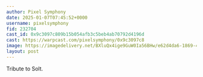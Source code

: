 ```yaml
---
author: Pixel Symphony
date: 2025-01-07T07:45:52+0000
username: pixelsymphony
fid: 232704
cast_id: 0x9c3097c809b15b054afb3c5beb4ab70792d4196d
cast: https://warpcast.com/pixelsymphony/0x9c3097c8
image: https://imagedelivery.net/BXluQx4ige9GuW0Ia56BHw/e62d4da6-1869-4bf8-bb04-38f2593c6800/original
layout: post
---
```

Tribute to Solt.  

<img src='https://imagedelivery.net/BXluQx4ige9GuW0Ia56BHw/e62d4da6-1869-4bf8-bb04-38f2593c6800/original' alt='' referrerpolicy='no-referrer'/>